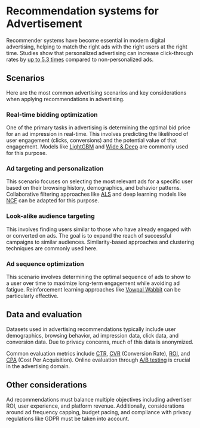 <!--
Copyright (c) Recommenders contributors.
Licensed under the MIT License.
-->

# Recommendation systems for Advertisement

Recommender systems have become essential in modern digital advertising, helping to match the right ads with the right users at the right time. Studies show that personalized advertising can increase click-through rates by [up to 5.3 times](https://webtribunal.net/blog/targeted-advertising-statistics#gref) compared to non-personalized ads.

## Scenarios

Here are the most common advertising scenarios and key considerations when applying recommendations in advertising.

### Real-time bidding optimization

One of the primary tasks in advertising is determining the optimal bid price for an ad impression in real-time. This involves predicting the likelihood of user engagement (clicks, conversions) and the potential value of that engagement. Models like [LightGBM](../../examples/00_quick_start/lightgbm_tinycriteo.ipynb) and [Wide & Deep](../../examples/00_quick_start/wide_deep_movielens.ipynb) are commonly used for this purpose.

### Ad targeting and personalization

This scenario focuses on selecting the most relevant ads for a specific user based on their browsing history, demographics, and behavior patterns. Collaborative filtering approaches like [ALS](../../examples/00_quick_start/als_movielens.ipynb) and deep learning models like [NCF](../../examples/00_quick_start/ncf_movielens.ipynb) can be adapted for this purpose.

### Look-alike audience targeting

This involves finding users similar to those who have already engaged with or converted on ads. The goal is to expand the reach of successful campaigns to similar audiences. Similarity-based approaches and clustering techniques are commonly used here.

### Ad sequence optimization

This scenario involves determining the optimal sequence of ads to show to a user over time to maximize long-term engagement while avoiding ad fatigue. Reinforcement learning approaches like [Vowpal Wabbit](../../examples/02_model_content_based_filtering/vowpal_wabbit_deep_dive.ipynb) can be particularly effective.

## Data and evaluation

Datasets used in advertising recommendations typically include user demographics, browsing behavior, ad impression data, click data, and conversion data. Due to privacy concerns, much of this data is anonymized.

Common evaluation metrics include [CTR](../../GLOSSARY.md), [CVR](../../GLOSSARY.md) (Conversion Rate), [ROI](../../GLOSSARY.md), and [CPA](../../GLOSSARY.md) (Cost Per Acquisition). Online evaluation through [A/B testing](../../GLOSSARY.md) is crucial in the advertising domain.

## Other considerations

Ad recommendations must balance multiple objectives including advertiser ROI, user experience, and platform revenue. Additionally, considerations around ad frequency capping, budget pacing, and compliance with privacy regulations like GDPR must be taken into account.
